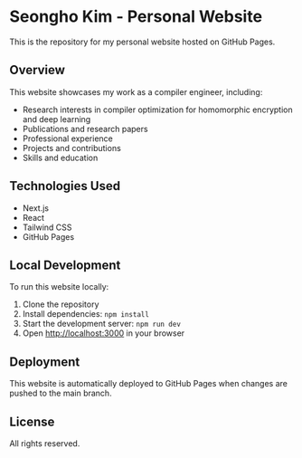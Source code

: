 # Seongho Kim - Personal Website

This is the repository for my personal website hosted on GitHub Pages.

## Overview

This website showcases my work as a compiler engineer, including:

- Research interests in compiler optimization for homomorphic encryption and deep learning
- Publications and research papers
- Professional experience
- Projects and contributions
- Skills and education

## Technologies Used

- Next.js
- React
- Tailwind CSS
- GitHub Pages

## Local Development

To run this website locally:

1. Clone the repository
2. Install dependencies: `npm install`
3. Start the development server: `npm run dev`
4. Open [http://localhost:3000](http://localhost:3000) in your browser

## Deployment

This website is automatically deployed to GitHub Pages when changes are pushed to the main branch.

## License

All rights reserved.
